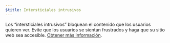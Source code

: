 ```yaml
---
$title: Intersticiales intrusivos
---
```


Los “intersticiales intrusivos” bloquean el contenido que los usuarios quieren ver. Evite que los usuarios se sientan frustrados y haga que su sitio web sea accesible. [Obtener más información](https://webmasters.googleblog.com/2016/08/helping-users-easily-access-content-on.html).
